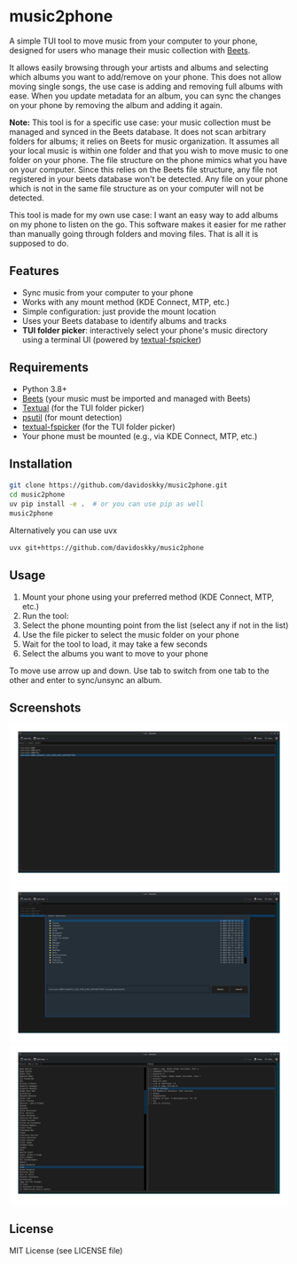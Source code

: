 # music2phone

A simple TUI tool to move music from your computer to your phone, designed for users who manage their music collection with [Beets](https://beets.io/).

It allows easily browsing through your artists and albums and selecting which albums you want to add/remove on your phone.
This does not allow moving single songs, the use case is adding and removing full albums with ease.
When you update metadata for an album, you can sync the changes on your phone by removing the album and adding it again.

**Note:** This tool is for a specific use case: your music collection must be managed and synced in the Beets database. It does not scan arbitrary folders for albums; it relies on Beets for music organization.
It assumes all your local music is within one folder and that you wish to move music to one folder on your phone. The file structure on the phone mimics what you have on your computer.
Since this relies on the Beets file structure, any file not registered in your beets database won't be detected. Any file on your phone which is not in the same file structure as on your computer will not be detected.

This tool is made for my own use case: I want an easy way to add albums on my phone to listen on the go. This software makes it easier for me rather than manually going through folders and moving files. That is all it is supposed to do.

## Features

- Sync music from your computer to your phone
- Works with any mount method (KDE Connect, MTP, etc.)
- Simple configuration: just provide the mount location
- Uses your Beets database to identify albums and tracks
- **TUI folder picker**: interactively select your phone's music directory using a terminal UI (powered by [textual-fspicker](https://github.com/davep/textual-fspicker))

## Requirements

- Python 3.8+
- [Beets](https://beets.io/) (your music must be imported and managed with Beets)
- [Textual](https://textual.textualize.io/) (for the TUI folder picker)
- [psutil](https://pypi.org/project/psutil/) (for mount detection)
- [textual-fspicker](https://github.com/davep/textual-fspicker) (for the TUI folder picker)
- Your phone must be mounted (e.g., via KDE Connect, MTP, etc.)

## Installation

```bash
git clone https://github.com/davidoskky/music2phone.git
cd music2phone
uv pip install -e .  # or you can use pip as well
music2phone
```

Alternatively you can use uvx

```bash
uvx git+https://github.com/davidoskky/music2phone
```

## Usage

1. Mount your phone using your preferred method (KDE Connect, MTP, etc.)
2. Run the tool:
3. Select the phone mounting point from the list (select any if not in the list)
4. Use the file picker to select the music folder on your phone
5. Wait for the tool to load, it may take a few seconds
6. Select the albums you want to move to your phone

To move use arrow up and down. Use tab to switch from one tab to the other and enter to sync/unsync an album.

## Screenshots

![Mount point selection](img/img1.png)
![Folder selection](img/img2.png)
![Main View](img/img3.png)

## License

MIT License (see LICENSE file)
